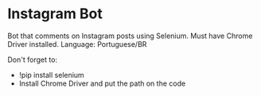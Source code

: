 # Instagram Bot
Bot that comments on Instagram posts using Selenium. Must have Chrome Driver installed.
Language: Portuguese/BR

Don't forget to:

* !pip install selenium
* Install Chrome Driver and put the path on the code
